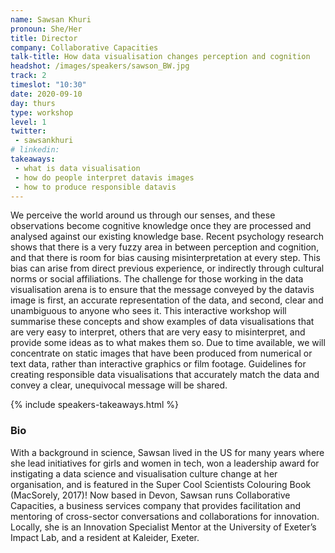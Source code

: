 ```yaml
---
name: Sawsan Khuri
pronoun: She/Her
title: Director
company: Collaborative Capacities
talk-title: How data visualisation changes perception and cognition
headshot: /images/speakers/sawson_BW.jpg
track: 2
timeslot: "10:30"
date: 2020-09-10
day: thurs
type: workshop
level: 1
twitter:
 - sawsankhuri
# linkedin: 
takeaways:
 - what is data visualisation 
 - how do people interpret datavis images
 - how to produce responsible datavis  
---
```


<p>We perceive the world around us through our senses, and these observations become cognitive knowledge once they are processed and analysed against our existing knowledge base. Recent psychology research shows that there is a very fuzzy area in between perception and cognition, and that there is room for bias causing misinterpretation at every step. This bias can arise from direct previous experience, or indirectly through cultural norms or social affiliations. The challenge for those working in the data visualisation arena is to ensure that the message conveyed by the datavis image is first, an accurate representation of the data, and second, clear and unambiguous to anyone who sees it.
This interactive workshop will summarise these concepts and show examples of data visualisations that are very easy to interpret, others that are very easy to misinterpret, and provide some ideas as to what makes them so. Due to time available, we will concentrate on static images that have been produced from numerical or text data, rather than interactive graphics or film footage. Guidelines for creating responsible data visualisations that accurately match the data and convey a clear, unequivocal message will be shared.</p>

{% include speakers-takeaways.html %}

<h3>Bio</h3>
<p>With a background in science, Sawsan lived in the US for many years where she lead initiatives for girls and women in tech, won a leadership award for instigating a data science and visualisation culture change at her organisation, and is featured in the Super Cool Scientists Colouring Book (MacSorely, 2017)!
Now based in Devon, Sawsan runs Collaborative Capacities, a business services company that provides facilitation and mentoring of cross-sector conversations and collaborations for innovation. Locally, she is an Innovation Specialist Mentor at the University of Exeter’s Impact Lab, and a resident at Kaleider, Exeter.
</p>